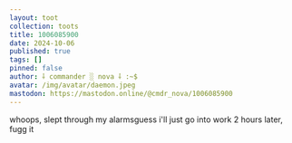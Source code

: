 ```yaml
---
layout: toot
collection: toots
title: 1006085900
date: 2024-10-06
published: true
tags: []
pinned: false
author: ⸸ commander ░ nova ⸸ :~$
avatar: /img/avatar/daemon.jpeg
mastodon: https://mastodon.online/@cmdr_nova/1006085900
---
```


whoops, slept through my alarmsguess i'll just go into work 2 hours later, fugg it
